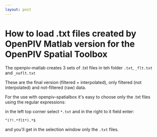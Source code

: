 ```yaml
---
layout: post
---
```


# How to load .txt files created by OpenPIV Matlab version for the OpenPIV Spatial Toolbox

The openpiv-matlab creates 3 sets of .txt files in teh folder ```.txt```, ```_flt.txt``` and ```_noflt.txt```

These are the final version (filtered + interpolated), only filtered (not interpolated) and not-filtered (raw) data. 

For the use with openpiv-spatialbox it's easy to choose only the .txt files using the regular expressions:

in the left top corner select ```*.txt``` and in the right to it field enter: 

    ^(?!.*flt*).*$
    
and you'll get in the selection window only the ```.txt``` files. 
